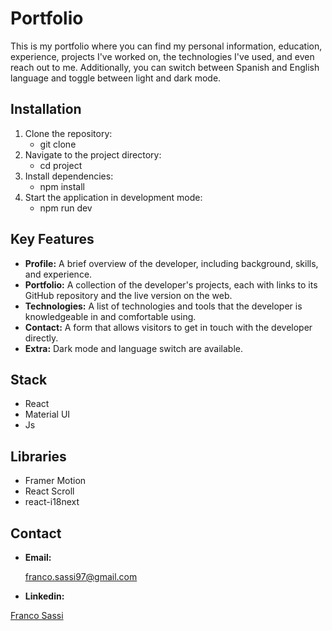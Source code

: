 # Portfolio

This is my portfolio where you can find my personal information, education, experience, projects I've worked on, the technologies I've used, and even reach out to me. Additionally, you can switch between Spanish and English language and toggle between light and dark mode.

## Installation
1. Clone the repository:
   - git clone
2. Navigate to the project directory:
   - cd project
3. Install dependencies:
   - npm install
4. Start the application in development mode:
   - npm run dev
  
## Key Features
- **Profile:**
  A brief overview of the developer, including background, skills, and experience.
- **Portfolio:**
  A collection of the developer's projects, each with links to its GitHub repository and the live version on the web.
- **Technologies:**
  A list of technologies and tools that the developer is knowledgeable in and comfortable using.
- **Contact:**
  A form that allows visitors to get in touch with the developer directly.
- **Extra:**
  Dark mode and language switch are available.


## Stack
- React
- Material UI
- Js

## Libraries
- Framer Motion
- React Scroll
- react-i18next
  
## Contact
- **Email:**

  franco.sassi97@gmail.com

- **Linkedin:**
<a href="https://www.linkedin.com/in/sassifranco/">
    Franco Sassi
  </a>
 

